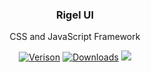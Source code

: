 <h3 align="center">Rigel UI</h3>

<p align="center">
  CSS and JavaScript Framework
</p>
<p align="center">
    <a href="https://www.npmjs.com/package/rigel-ui"><img src="https://img.shields.io/npm/v/rigel-ui" alt="Verison"></a>
    <a href="https://www.npmjs.com/package/rigel-ui"><img src="https://img.shields.io/npm/dt/rigel-ui" alt="Downloads"></a>
    <a href="https://travis-ci.org/proyavin/rigel-ui"><img src="https://img.shields.io/travis/proyavin/rigel-ui"></a>
</p>
